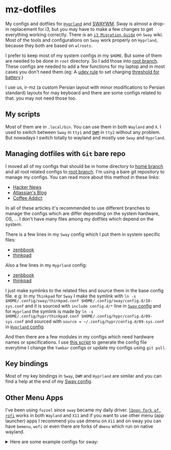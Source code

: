 # mz-dotfiles
My configs and dotfiles for [`Hyprland`](https://hyprland.org) and [SWAYWM](https://swaywm.org/). Sway is almost a drop-in replacement for i3, but you may have to make a few changes to get everything working correctly. There is an [`i3 Migration Guide`](https://github.com/swaywm/sway/wiki/i3-Migration-Guide) on `Sway` wiki. Most of the tools and configurations on `Sway` work properly on `Hyprland`, because they both are based on `wlroots`.

I prefer to keep most of my system configs in my `$HOME`. But some of them are needed to be done in `root` directory. So I add those into [root branch](../root/). These configs are needed to add a few functions for my laptop and in most cases you don't need them.(eg: A [udev rule](../root/etc/udev/rules.d/99_battery_threshold.rules) to set charging [threshold for battery](https://fosstodon.org/@mzeinali/103684222479793025).)

I use us, ir-mz (a custom Persian layout with minor modifications to Persian standard) layouts for may keyboard and there are some configs related to that. you may not need those too.

## My scripts
Most of them are in `.local/bin`. You can use them in both `Wayland` and `X`. I used to switch between `Sway` in `tty1` and [`DWM`](https://github.com/mhdzli/dwm) in `tty2` without any problem. But nowadays I switch totally to wayland and mostly use `Sway` and `Hyprland`.

## Managing dotfiles with `Git` bare repo

I moved all of my configs that should be in home directory to [home branch](../home) and all root related configs to [root branch](../root). I'm using a bare git repository to manage my configs. You can read more about this method in these links:

- [Hacker News](https://news.ycombinator.com/item?id=11070797)
- [Atlassian's Blog](https://www.atlassian.com/git/tutorials/dotfiles)
- [Coffee Addict](https://coffeeaddict.dev/how-to-manage-dotfiles-with-git-bare-repo)

In all of these articles it's recommended to use different branches to manage the configs which are differ depending on the system hardware, OS, ...
I don't have many files among my dotfiles which depend on the system.

There is a few lines in my `Sway` config which I put them in system specific files:
- [zenbbook](../home/.config/sway/zenbook.conf)
- [thinkpad](../home/.config/sway/thinkpad.conf)

Also a few lines in my `Hyprland` config:
- [zenbbook](../home/.config/hypr/zenbook.conf)
- [thinkpad](../home/.config/sway/thinkpad.conf)

I just make symlinks to the related files and source them in the base config file. e.g: In my `Thinkpad` for `Sway` I make the symlink with `ln -s $HOME/.config/sway/thinkpad.conf $HOME/.config/sway/config.d/10-sys.conf` and it is sourced with `include config.d/*` line in [`Sway` config](../home/.config/sway/config) and for `Hyprland` the symlink is made by `ln -s $HOME/.config/hypr/thinkpad.conf $HOME/.config/hypr/config.d/09-sys.conf` and sourced with `source = ~/.config/hypr/config.d/09-sys.conf` in [`Hyprland` config](../home/.config/hypr/hyprland.conf).

And then there are a few modules in my configs which need hardware names or specifications. I use [this script](../home/.config/yambar/mkconfig/mkconfig) to generate the config file everytime I change the `Yambar` configs or update my configs using `git pull`.

## Key bindings

Most of my key bindings in `Sway`, `DWM` and `Hyprland` are similar and you can find a help at the end of my [Sway config](../home/.config/sway/config.d/06-keybindings.conf).

## Other Menu Apps

I've been using `fuzzel` since `sway` became my daily driver. [`lbnon fork of rofi`](https://github.com/lbonn/rofi) works in both `Wayland` and `X11` and if you want to use other menu (app launcher) apps I recommend you use dmenu on `X11` and on sway you can have `bemenu`, `wofi` or even there are forks of `dmenu` which run on native wayland.

<details>
<summary>Here are some example configs for sway:</summary>
<p>

```
set {
  # Your preferred application launcher.
  ### dmenu ###
  #$menu	dmenu_path | dmenu | xargs swaymsg exec --
  #$menu	dmenu_path | dmenu -fn "Terminus (TTF):pixelsize=28" | xargs swaymsg exec
  #$menu	j4-dmenu-desktop --dmenu='bemenu -i --nb "#3f3f3f" --nf "#dcdccc" --fn "pango:DejaVu Sans Mono 12"' --term='termite'

  ### bemenu ###
  #$menu	bemenu-run -i -p "Run:"  --fn "monospace 14" --hb "#89cff0" --hf "#000000" --tf "#000000" --tb "#2dc7bc" -l 10

  ### rofi ###
  $menu		rofi -modi drun,run -show

  ### Another alternative use wofi ###
  #$menu 	wofi --show drun,run
}
```

</p>
</details>
